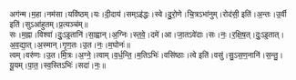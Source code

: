 

  
अग॑न्म।म॒हा।नम॑सा।यवि॑ष्ठम्।यः।दी॒दाय॑।सम्ऽइ॑द्धः।स्वे।दु॒रो॒णे।चि॒त्रऽभा॑नुम्।रोद॑सी॒ इति॑।अ॒न्तः।उ॒र्वी इति॑।सुऽआ॑हुतम्।प्र॒त्यञ्च॑म्॥  
सः।म॒ह्ना।विश्वा॑।दुः॒ऽइ॒तानि॑।सा॒ह्वान्।अ॒ग्निः।स्त॒वे॒।दमे॑।आ।जा॒तऽवे॑दाः।सः।नः॒।र॒क्षि॒ष॒त्।दुः॒ऽइ॒तात्।अ॒व॒द्या॒त्।अ॒स्मान्।गृ॒ण॒तः।उ॒त।नः॒।म॒घोनः॑॥  
त्वम्।वरु॑णः।उ॒त।मि॒त्रः।अ॒ग्ने॒।त्वाम्।व॒र्ध॒न्ति॒।म॒तिऽभिः॑।वसि॑ष्ठाः।त्वे इति॑।वसु॑।सु॒ऽस॒ण॒नानि॑।स॒न्तु॒।यू॒यम्।पा॒त॒।स्व॒स्तिऽभिः॑।सदा॑।नः॒॥  
